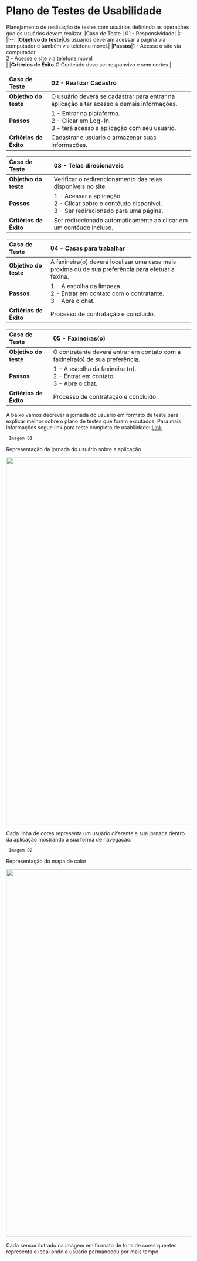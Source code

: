 # Plano de Testes de Usabilidade

Planejamento de realização de testes com usuários definindo as operações que os usuários devem realizar.
|Caso de Teste | 01 - Responsividade|
|:--|:--|
|**Objetivo do teste**|Os usuários deveram acessar a página via computador  e também via telefone móvel.| 
|**Passos**|1 - Acesse o site via computador.<br/>2 - Acesse o site via telefone móvel<br/>|
|**Critérios de Êxito**|O Conteúdo deve ser responvivo e sem cortes.|

|Caso de Teste | 02 - Realizar Cadastro |
|:--|:--|
|**Objetivo do teste**| O usuário deverá se cadastrar para entrar na aplicação e ter acesso a demais informações.|
|**Passos**|1 - Entrar na plataforma.<br/>2 - Clicar em Log-In.<br/>3 - terá acesso a aplicação com seu usuario.|
|**Critérios de Êxito**|Cadastrar o usuario e armazenar suas informações.|

|Caso de Teste | 03 - Telas direcionaveis|
|:--|:--|
|**Objetivo do teste**|Verificar o redirencionamento das telas disponíveis no site.|
|**Passos**|1 - Acessar a aplicação.<br/>2 - Clicar sobre o contéudo disponivel.</br> 3 - Ser redirecionado para uma página.
|**Critérios de Êxito**|Ser redirecionado automaticamente ao clicar em um contéudo incluso.|

|Caso de Teste | 04 - Casas para trabalhar|
|:--|:--|
|**Objetivo do teste**|A faxineira(o) deverá localizar uma casa mais proxima ou de sua preferência para efetuar a faxina.|
|**Passos**|1 - A escolha da limpeza.<br/>2 - Entrar em contato com o contratante.<br/>3 - Abre o chat.|
|**Critérios de Êxito**|Processo de contratação e concluido.|

|Caso de Teste | 05 - Faxineiras(o)|
|:--|:--|
|**Objetivo do teste**|O contratante deverá entrar em contato com a faxineira(o) de sua preferência.|
|**Passos**|1 - A escolha da faxineira (o).<br/>2 - Entrar em contato.<br/>3 - Abre o chat.|
|**Critérios de Êxito**|Processo de contratação e concluido.|



A baixo vamos decrever a jornada do usuário em formato de teste para explicar melhor sobre o plano de testes que foram excutados.
Para mais informações segue link para teste completo de usabilidade: [Link](https://quant-ux.com/#/test.html?h=a2aa10a3OayRMnpDLw5lQd0vc2HGeQ1zDpQnyRK1K3Dp4a1briZs5iDDyVf6)

` Imagem 01` 

Representação da jornada do usuário sobre a aplicação

<div align="center">
<img src="https://user-images.githubusercontent.com/101758971/191642583-63983ae4-1dd2-4267-82aa-58cc266ca1df.jpg" width="1000px" />
</div>


Cada linha de cores representa um usuário diferente e sua jornada dentro da aplicação mostrando a sua forma de navegação.


` Imagem 02` 

Representação do mapa de calor

<div align="center">
<img src="https://user-images.githubusercontent.com/101758971/191642435-2a19f6f2-ccd1-4e7c-b21d-03ec196f74a7.jpg" width="1000px" />
</div>


Cada sensor ilutrado na imagem em formato de tons de cores quentes representa o local onde o usúario permaneceu por mais tempo.







